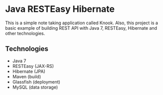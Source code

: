 # Java RESTEasy Hibernate
This is a simple note taking application called Knook. Also, this project is a basic example of building REST API with Java 7, RESTEasy, Hibernate and other technologies.

## Technologies
- Java 7
- RESTEasy (JAX-RS)
- Hibernate (JPA)
- Maven (build)
- Glassfish (deployment)
- MySQL (data storage)

